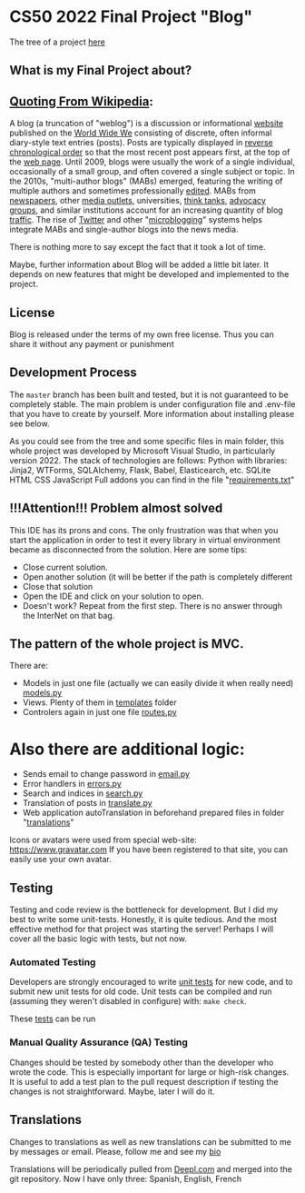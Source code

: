 CS50 2022 Final Project "Blog"
=====================================

The tree of a project [here](https://github.com/Demanrusss/CS50x_Harvard/tree/main/Final_Project/Blog)

What is my Final Project about?
---------------------

## [Quoting From Wikipedia](https://en.wikipedia.org/wiki/Blog):
A blog (a truncation of "weblog") is a discussion or informational [website](https://en.wikipedia.org/wiki/Website) published on the [World Wide We](https://en.wikipedia.org/wiki/World_Wide_Web)
consisting of discrete, often informal diary-style text entries (posts). Posts are typically displayed in [reverse 
chronological order](https://en.wikipedia.org/wiki/Reverse_chronology) so that the most recent post appears first, at the top of the [web page](https://en.wikipedia.org/wiki/Web_page). Until 2009, blogs 
were usually the work of a single individual, occasionally of a small group, and often covered a single subject 
or topic. In the 2010s, "multi-author blogs" (MABs) emerged, featuring the writing of multiple authors and sometimes 
professionally [edited](https://en.wikipedia.org/wiki/Editing). MABs from [newspapers](https://en.wikipedia.org/wiki/Newspaper), other [media outlets](https://en.wikipedia.org/wiki/News_media), universities, [think tanks](https://en.wikipedia.org/wiki/Think_tank), [advocacy groups](https://en.wikipedia.org/wiki/Advocacy_group), 
and similar institutions account for an increasing quantity of blog [traffic](https://en.wikipedia.org/wiki/Web_traffic). The rise of [Twitter](https://en.wikipedia.org/wiki/Twitter) and other "[microblogging](https://en.wikipedia.org/wiki/Microblogging)" 
systems helps integrate MABs and single-author blogs into the news media.

There is nothing more to say except the fact that  it took a lot of time.

Maybe, further information about Blog will be added a little bit later. It depends on new features that might be 
developed and implemented to the project.

License
-------

Blog is released under the terms of my own free license. Thus you can share it without any payment or punishment

Development Process
-------------------

The `master` branch has been built and tested, but it is not guaranteed to be
completely stable. The main problem is under configuration file and .env-file that you have to create by yourself.
More information about installing please see below.

As you could see from the tree and some specific files in main folder, this whole project was developed by Microsoft
Visual Studio, in particularly version 2022. 
The stack of technologies are follows:
Python with libraries: Jinja2, WTForms, SQLAlchemy, Flask, Babel, Elasticearch, etc.
SQLite
HTML
CSS
JavaScript
Full addons you can find in the file "[requirements.txt](https://github.com/Demanrusss/CS50x_Harvard/blob/main/Final_Project/Blog/requirements.txt)"

## !!!Attention!!! Problem almost solved
This IDE has its prons and cons. The only frustration was that when you start the application in order to test it every
library in virtual environment became as disconnected from the solution.
Here are some tips:
 * Close current solution.
 * Open another solution (it will be better if the path is completely different
 * Close that solution
 * Open the IDE and click on your solution to open.
 * Doesn't work? Repeat from the first step.
There is no answer through the InterNet on that bag.

## The pattern of the whole project is MVC.
There are:
 * Models in just one file (actually we can easily divide it when really need) [models.py](https://github.com/Demanrusss/CS50x_Harvard/blob/main/Final_Project/Blog/app/models.py)
 * Views. Plenty of them in [templates](https://github.com/Demanrusss/CS50x_Harvard/tree/main/Final_Project/Blog/app/templates) folder
 * Controlers again in just one file [routes.py](https://github.com/Demanrusss/CS50x_Harvard/blob/main/Final_Project/Blog/app/routes.py)

# Also there are additional logic:
 * Sends email to change password in [email.py](https://github.com/Demanrusss/CS50x_Harvard/blob/main/Final_Project/Blog/app/email.py)
 * Error handlers in [errors.py](https://github.com/Demanrusss/CS50x_Harvard/blob/main/Final_Project/Blog/app/errors.py)
 * Search and indices in [search.py](https://github.com/Demanrusss/CS50x_Harvard/blob/main/Final_Project/Blog/app/search.py)
 * Translation of posts in [translate.py](https://github.com/Demanrusss/CS50x_Harvard/blob/main/Final_Project/Blog/app/translate.py)
 * Web application autoTranslation in beforehand prepared files in folder "[translations](https://github.com/Demanrusss/CS50x_Harvard/tree/main/Final_Project/Blog/app/translations)"

Icons or avatars were used from special web-site: https://www.gravatar.com
If you have been registered to that site, you can easily use your own avatar.

Testing
-------

Testing and code review is the bottleneck for development. But I did my best to write some unit-tests.
Honestly, it is quite tedious. And the most effective method for that project was starting the server!
Perhaps I will cover all the basic logic with tests, but not now.

### Automated Testing

Developers are strongly encouraged to write [unit tests](src/test/README.md) for new code, and to
submit new unit tests for old code. Unit tests can be compiled and run
(assuming they weren't disabled in configure) with: `make check`.

These [tests](https://github.com/Demanrusss/CS50x_Harvard/blob/main/Final_Project/Blog/tests.py) can be run

### Manual Quality Assurance (QA) Testing

Changes should be tested by somebody other than the developer who wrote the
code. This is especially important for large or high-risk changes. It is useful
to add a test plan to the pull request description if testing the changes is
not straightforward. Maybe, later I will do it.

Translations
------------

Changes to translations as well as new translations can be submitted to me by messages or email.
Please, follow me and see my [bio](https://github.com/Demanrusss)

Translations will be periodically pulled from [Deepl.com](https://www.deepl.com) and merged into the git repository. Now I have 
only three: Spanish, English, French
